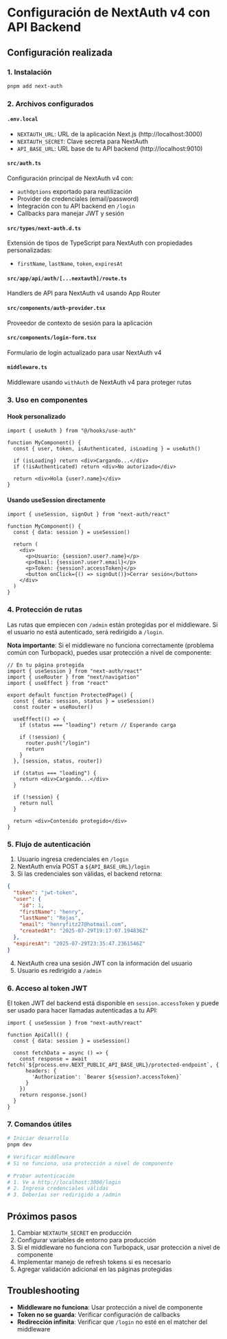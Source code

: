 # Configuración de NextAuth v4 con API Backend

## Configuración realizada

### 1. Instalación
```bash
pnpm add next-auth
```

### 2. Archivos configurados

#### `.env.local`
- `NEXTAUTH_URL`: URL de la aplicación Next.js (http://localhost:3000)
- `NEXTAUTH_SECRET`: Clave secreta para NextAuth
- `API_BASE_URL`: URL base de tu API backend (http://localhost:9010)

#### `src/auth.ts`
Configuración principal de NextAuth v4 con:
- `authOptions` exportado para reutilización
- Provider de credenciales (email/password)
- Integración con tu API backend en `/login`
- Callbacks para manejar JWT y sesión

#### `src/types/next-auth.d.ts`
Extensión de tipos de TypeScript para NextAuth con propiedades personalizadas:
- `firstName`, `lastName`, `token`, `expiresAt`

#### `src/app/api/auth/[...nextauth]/route.ts`
Handlers de API para NextAuth v4 usando App Router

#### `src/components/auth-provider.tsx`
Proveedor de contexto de sesión para la aplicación

#### `src/components/login-form.tsx`
Formulario de login actualizado para usar NextAuth v4

#### `middleware.ts`
Middleware usando `withAuth` de NextAuth v4 para proteger rutas

### 3. Uso en componentes

#### Hook personalizado
```tsx
import { useAuth } from "@/hooks/use-auth"

function MyComponent() {
  const { user, token, isAuthenticated, isLoading } = useAuth()
  
  if (isLoading) return <div>Cargando...</div>
  if (!isAuthenticated) return <div>No autorizado</div>
  
  return <div>Hola {user?.name}</div>
}
```

#### Usando useSession directamente
```tsx
import { useSession, signOut } from "next-auth/react"

function MyComponent() {
  const { data: session } = useSession()
  
  return (
    <div>
      <p>Usuario: {session?.user?.name}</p>
      <p>Email: {session?.user?.email}</p>
      <p>Token: {session?.accessToken}</p>
      <button onClick={() => signOut()}>Cerrar sesión</button>
    </div>
  )
}
```

### 4. Protección de rutas

Las rutas que empiecen con `/admin` están protegidas por el middleware. Si el usuario no está autenticado, será redirigido a `/login`.

**Nota importante**: Si el middleware no funciona correctamente (problema común con Turbopack), puedes usar protección a nivel de componente:

```tsx
// En tu página protegida
import { useSession } from "next-auth/react"
import { useRouter } from "next/navigation"
import { useEffect } from "react"

export default function ProtectedPage() {
  const { data: session, status } = useSession()
  const router = useRouter()

  useEffect(() => {
    if (status === "loading") return // Esperando carga

    if (!session) {
      router.push("/login")
      return
    }
  }, [session, status, router])

  if (status === "loading") {
    return <div>Cargando...</div>
  }

  if (!session) {
    return null
  }

  return <div>Contenido protegido</div>
}
```

### 5. Flujo de autenticación

1. Usuario ingresa credenciales en `/login`
2. NextAuth envía POST a `${API_BASE_URL}/login`
3. Si las credenciales son válidas, el backend retorna:
```json
{
  "token": "jwt-token",
  "user": {
    "id": 1,
    "firstName": "henry",
    "lastName": "Rojas", 
    "email": "henryfitz27@hotmail.com",
    "createdAt": "2025-07-29T19:17:07.194836Z"
  },
  "expiresAt": "2025-07-29T23:35:47.2361546Z"
}
```
4. NextAuth crea una sesión JWT con la información del usuario
5. Usuario es redirigido a `/admin`

### 6. Acceso al token JWT

El token JWT del backend está disponible en `session.accessToken` y puede ser usado para hacer llamadas autenticadas a tu API:

```tsx
import { useSession } from "next-auth/react"

function ApiCall() {
  const { data: session } = useSession()
  
  const fetchData = async () => {
    const response = await fetch(`${process.env.NEXT_PUBLIC_API_BASE_URL}/protected-endpoint`, {
      headers: {
        'Authorization': `Bearer ${session?.accessToken}`
      }
    })
    return response.json()
  }
}
```

### 7. Comandos útiles

```bash
# Iniciar desarrollo
pnpm dev

# Verificar middleware
# Si no funciona, usa protección a nivel de componente

# Probar autenticación
# 1. Ve a http://localhost:3000/login
# 2. Ingresa credenciales válidas
# 3. Deberías ser redirigido a /admin
```

## Próximos pasos

1. Cambiar `NEXTAUTH_SECRET` en producción
2. Configurar variables de entorno para producción
3. Si el middleware no funciona con Turbopack, usar protección a nivel de componente
4. Implementar manejo de refresh tokens si es necesario
5. Agregar validación adicional en las páginas protegidas

## Troubleshooting

- **Middleware no funciona**: Usar protección a nivel de componente
- **Token no se guarda**: Verificar configuración de callbacks
- **Redirección infinita**: Verificar que `/login` no esté en el matcher del middleware
